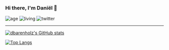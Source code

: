 ### Hi there, I'm Daniël 👋
![age](https://img.shields.io/badge/age-22-3c9?style=for-the-badge)
![living](https://img.shields.io/badge/living-eindhoven-blue?style=for-the-badge)
![twitter](https://img.shields.io/twitter/follow/dbarenholz?color=blue&logo=twitter&style=for-the-badge)


----

[![dbarenholz's GitHub stats](https://github-readme-stats.vercel.app/api?username=dbarenholz)](https://github.com/dbarenholz)

[![Top Langs](https://github-readme-stats.vercel.app/api/top-langs/?username=dbarenholz)](https://github.com/dbarenholz)